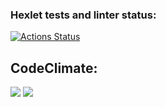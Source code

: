 ### Hexlet tests and linter status:
[![Actions Status](https://github.com/mavvery/frontend-project-46/workflows/hexlet-check/badge.svg)](https://github.com/mavvery/frontend-project-46/actions)
## CodeClimate:
<a href="https://codeclimate.com/github/mavvery/frontend-project-46/maintainability"><img src="https://api.codeclimate.com/v1/badges/26dee5aa8d610722932d/maintainability" /></a> <a href="https://codeclimate.com/github/mavvery/frontend-project-46/test_coverage"><img src="https://api.codeclimate.com/v1/badges/26dee5aa8d610722932d/test_coverage" /></a>